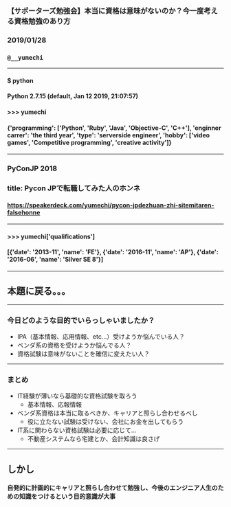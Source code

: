 ### 【サポーターズ勉強会】本当に資格は意味がないのか？今一度考える資格勉強のあり方
### 2019/01/28
### `@__yumechi`

---

#### $ python
#### Python 2.7.15 (default, Jan 12 2019, 21:07:57)
#### >>> yumechi
#### {'programming': ['Python', 'Ruby', 'Java', 'Objective-C', 'C++'], 'enginner carrer': 'the third year', 'type': 'serverside engineer', 'hobby': ['video games', 'Competitive programming', 'creative activity']}

---

### PyConJP 2018
### title: Pycon JPで転職してみた人のホンネ
#### https://speakerdeck.com/yumechi/pycon-jpdezhuan-zhi-sitemitaren-falsehonne

---

#### >>> yumechi['qualifications']
#### [{'date': '2013-11', 'name': 'FE'}, {'date': '2016-11', 'name': 'AP'}, {'date': '2016-06', 'name': 'Silver SE 8'}]

---

## 本題に戻る。。。

---

### 今日どのような目的でいらっしゃいましたか？

* IPA（基本情報、応用情報、etc...）受けようか悩んでいる人？
* ベンダ系の資格を受けようか悩んでる人？
* 資格試験は意味がないことを確信に変えたい人？

---

### まとめ

* IT経験が薄いなら基礎的な資格試験を取ろう
    * 基本情報、応報情報
* ベンダ系資格は本当に取るべきか、キャリアと照らし合わせるべし
    * 役に立たない試験は受けない、会社にお金を出してもらう
* IT系に関わらない資格試験は必要に応じて…
    * 不動産システムなら宅建とか、会計知識は良さげ

---

## しかし
#### 自発的に計画的にキャリアと照らし合わせて勉強し、今後のエンジニア人生のための知識をつけるという目的意識が大事



